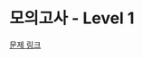 # 모의고사 - Level 1

[문제 링크](https://school.programmers.co.kr/learn/courses/30/lessons/42840?language=kotlin)
